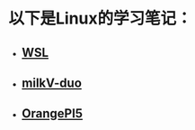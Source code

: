 
# 以下是Linux的学习笔记：


- ## [WSL](./WSL/WSL.md)
- ## [milkV-duo](./milkV/milkV.md)
- ## [OrangePI5](./OrangePi-5/orangepi.md)
